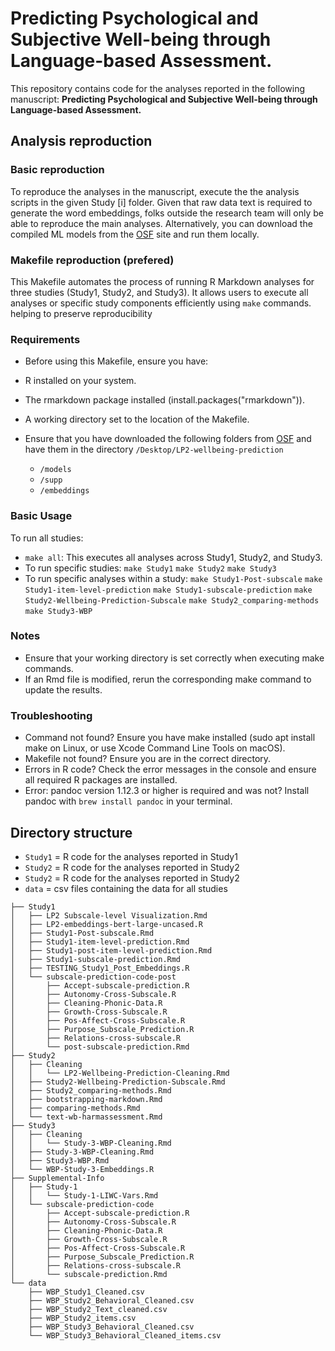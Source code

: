 # Predicting Psychological and Subjective Well-being through Language-based Assessment.

This repository contains code for the analyses reported in the following manuscript: **Predicting Psychological and Subjective Well-being through Language-based Assessment.**

## Analysis reproduction

### Basic reproduction

To reproduce the analyses in the manuscript, execute the the analysis scripts in the given Study [i] folder. Given that raw data text is required to generate the word embeddings, folks outside the research team will only be able to reproduce the main analyses. Alternatively, you can download the compiled ML models from the [OSF](https://osf.io/phguw/?view_only=f87fcacdf75e4eb29aaa9792c98623b7) site and run them locally.

### Makefile reproduction (prefered)

This Makefile automates the process of running R Markdown analyses for three studies (Study1, Study2, and Study3). It allows users to execute all analyses or specific study components efficiently using `make` commands. helping to preserve reproducibility

### Requirements

-   Before using this Makefile, ensure you have:
-   R installed on your system.
-   The rmarkdown package installed (install.packages("rmarkdown")).
-   A working directory set to the location of the Makefile.
-   Ensure that you have downloaded the following folders from [OSF](https://osf.io/phguw/?view_only=f87fcacdf75e4eb29aaa9792c98623b7) and have them in the directory `/Desktop/LP2-wellbeing-prediction`

    -   `/models`
    -   `/supp`
    -   `/embeddings`

### Basic Usage

To run all studies:

-   `make all`: This executes all analyses across Study1, Study2, and Study3.
-   To run specific studies: `make Study1` `make Study2` `make Study3`
-   To run specific analyses within a study: `make Study1-Post-subscale` `make Study1-item-level-prediction` `make Study1-subscale-prediction` `make Study2-Wellbeing-Prediction-Subscale` `make Study2_comparing-methods` `make Study3-WBP`

### Notes

-   Ensure that your working directory is set correctly when executing make commands.
-   If an Rmd file is modified, rerun the corresponding make command to update the results.

### Troubleshooting

-   Command not found? Ensure you have make installed (sudo apt install make on Linux, or use Xcode Command Line Tools on macOS).
-   Makefile not found? Ensure you are in the correct directory.
-   Errors in R code? Check the error messages in the console and ensure all required R packages are installed.
-   Error: pandoc version 1.12.3 or higher is required and was not? Install pandoc with `brew install pandoc` in your terminal. 

## Directory structure

-   `Study1` = R code for the analyses reported in Study1
-   `Study2` = R code for the analyses reported in Study2
-   `Study2` = R code for the analyses reported in Study2
-   `data` = csv files containing the data for all studies

```         
├── Study1
│   ├── LP2 Subscale-level Visualization.Rmd
│   ├── LP2-embeddings-bert-large-uncased.R
│   ├── Study1-Post-subscale.Rmd
│   ├── Study1-item-level-prediction.Rmd
│   ├── Study1-post-item-level-prediction.Rmd
│   ├── Study1-subscale-prediction.Rmd
│   ├── TESTING_Study1_Post_Embeddings.R
│   └── subscale-prediction-code-post
│       ├── Accept-subscale-prediction.R
│       ├── Autonomy-Cross-Subscale.R
│       ├── Cleaning-Phonic-Data.R
│       ├── Growth-Cross-Subscale.R
│       ├── Pos-Affect-Cross-Subscale.R
│       ├── Purpose_Subscale_Prediction.R
│       ├── Relations-cross-subscale.R
│       └── post-subscale-prediction.Rmd
├── Study2
│   ├── Cleaning
│   │   └── LP2-Wellbeing-Prediction-Cleaning.Rmd
│   ├── Study2-Wellbeing-Prediction-Subscale.Rmd
│   ├── Study2_comparing-methods.Rmd
│   ├── bootstrapping-markdown.Rmd
│   ├── comparing-methods.Rmd
│   └── text-wb-harmassessment.Rmd
├── Study3
│   ├── Cleaning
│   │   └── Study-3-WBP-Cleaning.Rmd
│   ├── Study-3-WBP-Cleaning.Rmd
│   ├── Study3-WBP.Rmd
│   └── WBP-Study-3-Embeddings.R
├── Supplemental-Info
│   ├── Study-1
│   │   └── Study-1-LIWC-Vars.Rmd
│   └── subscale-prediction-code
│       ├── Accept-subscale-prediction.R
│       ├── Autonomy-Cross-Subscale.R
│       ├── Cleaning-Phonic-Data.R
│       ├── Growth-Cross-Subscale.R
│       ├── Pos-Affect-Cross-Subscale.R
│       ├── Purpose_Subscale_Prediction.R
│       ├── Relations-cross-subscale.R
│       └── subscale-prediction.Rmd
└── data
    ├── WBP_Study1_Cleaned.csv
    ├── WBP_Study2_Behavioral_Cleaned.csv
    ├── WBP_Study2_Text_cleaned.csv
    ├── WBP_Study2_items.csv
    ├── WBP_Study3_Behavioral_Cleaned.csv
    └── WBP_Study3_Behavioral_Cleaned_items.csv
```
